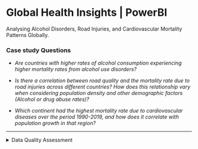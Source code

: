# Global Health Insights | PowerBI
Analysing Alcohol Disorders, Road Injuries, and Cardiovascular Mortality Patterns Globally.


### Case study Questions
- *Are countries with higher rates of alcohol consumption experiencing higher mortality rates from alcohol use disorders?*

- *Is there a correlation between road quality and the mortality rate due to road injuries across different countries? How does this relationship vary when considering population density and other demographic factors (Alcohol or drug abuse rates)?*

- *Which continent had the highest mortality rate due to cardiovascular diseases over the period 1990-2019, and how does it correlate with population growth in that region?*

------
<details>
<summary>
 Data Quality Assessment 
</summary>
  
### Table 1: Cause Of Deaths 
  - No quality issues were identified in the Cause Of Deaths table.

### Table 2: Countries and Continents
- No quality issues were found in the Countries and Continents table.

### Table 3: Population Data
- Conducted column pruning to remove irrelevant columns from the Population table.
- Cleaned the country name field by filtering out non-country entries such as continents and descriptors like "less developed countries." This ensures the data is standardized and relevant for analysis.

</details>






